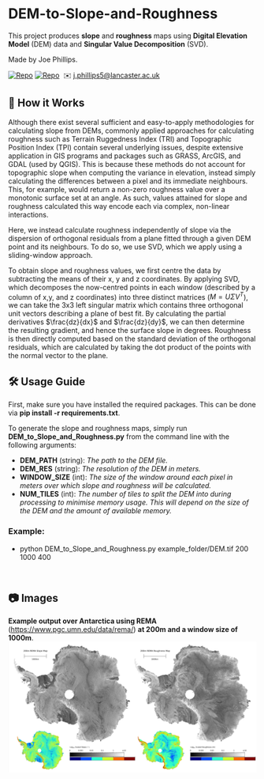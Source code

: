 # DEM-to-Slope-and-Roughness

This project produces **slope** and **roughness** maps using **Digital Elevation Model** (DEM) data and **Singular Value Decomposition** (SVD).

Made by Joe Phillips.

[![Repo](https://badgen.net/badge/icon/GitHub/green?icon=github&label)](https://github.com/Joe-Phillips) 
[![Repo](https://badgen.net/badge/icon/linkedin/blue?icon=linkedin&label)](https://www.linkedin.com/in/joe-b-phillips/)
&nbsp;✉️ j.phillips5@lancaster.ac.uk

## :toolbox: How it Works

Although there exist several sufficient and easy-to-apply methodologies for calculating slope from DEMs, commonly applied approaches for calculating roughness such as Terrain Ruggedness Index (TRI) and Topographic Position Index (TPI) contain several underlying issues, despite extensive application in GIS programs and packages such as GRASS, ArcGIS, and GDAL (used by QGIS). This is because these methods do not account for topographic slope when computing the variance in elevation, instead simply calculating the differences between a pixel and its immediate neighbours. This, for example, would return a non-zero roughness value over a monotonic surface set at an angle. As such, values attained for slope and roughness calculated this way encode each via complex, non-linear interactions.

Here, we instead calculate roughness independently of slope via the dispersion of orthogonal residuals from a plane fitted through a given DEM point and its neighbours. To do so, we use SVD, which we apply using a sliding-window approach.

To obtain slope and roughness values, we first centre the data by subtracting the means of their x, y and z coordinates. By applying SVD, which decomposes the now-centred points in each window (described by a column of x,y, and z coordinates) into three distinct matrices ($M = U \Sigma V^{T}$), we can take the 3x3 left singular matrix which contains three orthogonal unit vectors describing a plane of best fit. By calculating the partial derivatives $\frac{dz}{dx}$ and $\frac{dz}{dy}$, we can then determine the resulting gradient, and hence the surface slope in degrees. Roughness is then directly computed based on the standard deviation of the orthogonal residuals, which are calculated by taking the dot product of the points with the normal vector to the plane.

## 🛠️ Usage Guide

First, make sure you have installed the required packages. This can be done via **pip install -r requirements.txt**.

To generate the slope and roughness maps, simply run **DEM_to_Slope_and_Roughness.py** from the command line with the following arguments:

- **DEM_PATH** (string): *The path to the DEM file.*
- **DEM_RES** (string): *The resolution of the DEM in meters.*
- **WINDOW_SIZE** (int): *The size of the window around each pixel in meters over which slope and roughness will be calculated.*
- **NUM_TILES** (int): *The number of tiles to split the DEM into during processing to minimise memory usage. This will depend on the size of the DEM and the amount of available memory.*

### Example:

- python DEM_to_Slope_and_Roughness.py example_folder/DEM.tif 200 1000 400

<br>

## :camera: Images
**Example output over Antarctica using REMA** (https://www.pgc.umn.edu/data/rema/) **at 200m and a window size of 1000m**.
![alt text](https://github.com/Joe-Phillips/DEM-to-Slope-and-Roughness/blob/main/REMA_Example_Figure.png?raw=true)
